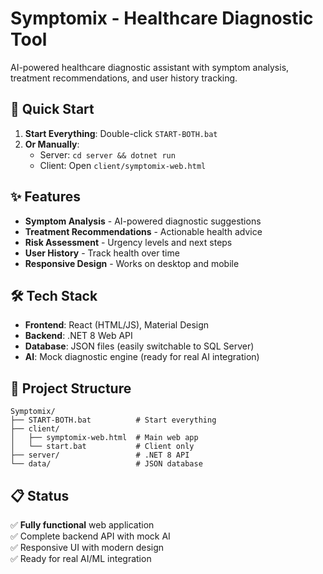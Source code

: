# Symptomix - Healthcare Diagnostic Tool

AI-powered healthcare diagnostic assistant with symptom analysis, treatment recommendations, and user history tracking.

## 🚀 Quick Start

1. **Start Everything**: Double-click `START-BOTH.bat`
2. **Or Manually**: 
   - Server: `cd server && dotnet run`
   - Client: Open `client/symptomix-web.html`

## ✨ Features

- **Symptom Analysis** - AI-powered diagnostic suggestions
- **Treatment Recommendations** - Actionable health advice  
- **Risk Assessment** - Urgency levels and next steps
- **User History** - Track health over time
- **Responsive Design** - Works on desktop and mobile

## 🛠️ Tech Stack

- **Frontend**: React (HTML/JS), Material Design
- **Backend**: .NET 8 Web API
- **Database**: JSON files (easily switchable to SQL Server)
- **AI**: Mock diagnostic engine (ready for real AI integration)

## 📁 Project Structure

```
Symptomix/
├── START-BOTH.bat          # Start everything
├── client/
│   ├── symptomix-web.html  # Main web app
│   └── start.bat           # Client only
├── server/                 # .NET 8 API
└── data/                   # JSON database
```

## 📋 Status

✅ **Fully functional** web application  
✅ Complete backend API with mock AI  
✅ Responsive UI with modern design  
✅ Ready for real AI/ML integration
